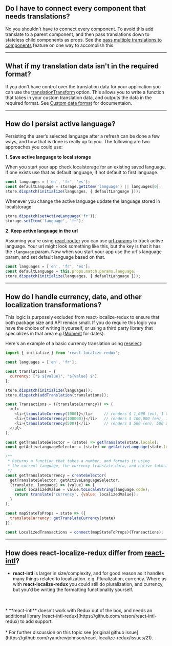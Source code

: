 ## Do I have to connect every component that needs translations?

No you shouldn't have to connect every component. To avoid this add translate to a parent component, and then pass translations 
down to stateless child components as props. See the [pass multiple translations to components](/features/#pass-multiple-translations-to-components) feature on one way to accomplish this.

---------------

## What if my translation data isn't in the required format?

If you don't have control over the translation data for your application you can use the [translationTransform](/api/action-creators/#initializelanguages-options) option. 
This allows you to write a function that takes in your custom translation data, and outputs the data in the required format.
See [Custom data format](/formatting-translation-data/#custom-data-format) for documentaion.

---------------

## How do I persist active language?

Persisting the user’s selected language  after a refresh can be done a few ways, and how that is done is really up to you. 
The following are two approaches you could use:

**1. Save active language to local storage**

When you start your app check localstorage for an existing saved language. If one exists use that as default language, if not default to first language.

```javascript
const languages = ['en', 'fr', 'es'];
const defaultLanguage = storage.getItem('language') || languages[0];
store.dispatch(initialize(languages, { defaultLanguage }));
```
Whenever you change the active language update the language stored in localstorage.

```javascript
store.dispatch(setActiveLanguage('fr'));
storage.setItem('language', 'fr');
```

**2. Keep active language in the url**

Assuming you're using [react-router](https://reacttraining.com/react-router/web) you can use [url-params](https://reacttraining.com/react-router/web/example/url-params) to track active language. Your url might look something like this, but the key is that it has the `:language` param. Now when you start your app use the url's language param, and set default language based on that.

```javascript
const languages = ['en', 'fr', 'es'];
const defaultLanguage = this.props.match.params.language;
store.dispatch(initialize(languages, { defaultLanguage }));
```

---------------

## How do I handle currency, date, and other localization transformations?

This logic is purposely excluded from react-localize-redux to ensure that both package size and API remian small. If you do require this logic you have the choice of writing it yourself, or using a third party library that specializes in that area e.g.([Moment](https://momentjs.com/) for dates).

Here's an example of a basic currency translation using [reselect](https://github.com/reactjs/reselect):

```javascript
import { initialize } from 'react-localize-redux';

const languages = ['en', 'fr'];

const translations = {
  currency: ["$ ${value}", "${value} $"]
};

store.dispatch(initialize(languages));
store.dispatch(addTranslation(translations));

const Transactions = ({translateCurrency}) => (
  <ul>
    <li>{translateCurrency(1000)}</li>     // renders $ 1,000 (en), 1 000 $ (fr)
    <li>{translateCurrency(100000)}</li>   // renders $ 100,000 (en), 100 000 $ (fr)
    <li>{translateCurrency(500)}</li>      // renders $ 500 (en), 500 $ (fr)
  </ul>
);

const getTranslateSelector = (state) => getTranslate(state.locale);
const getActiveLanguageSelector = (state) => getActiveLanguage(state.locale);

/**
 * Returns a function that takes a number, and formats it using
 * the current language, the currency translate data, and native toLocaleString 
 */
const getTranslateCurrency = createSelector(
  getTranslateSelector, getActiveLanguageSelector,
  (translate, language) => (value) => {
    const localizedValue = value.toLocaleString(language.code);
    return translate('currency', {value: localizedValue});
  }
);

const mapStateToProps = state => ({
  translateCurrency: getTranslateCurrency(state)
});

const LocalizedTransactions = connect(mapStateToProps)(Transactions);
```

---------------

## How does react-localize-redux differ from [react-intl](https://github.com/yahoo/react-intl)?

* **react-intl** is larger in size/complexity, and for good reason as it handles many things related to localization. e.g. Pluralization, currency. Where as with **react-localize-redux** you could still do pluralization, and currency, but you'd be writing the formatting functionality yourself. 
<br/>
<br/>
* **react-intl** doesn't work with Redux out of the box, and needs an additional library [react-intl-redux](https://github.com/ratson/react-intl-redux) to add support.
<br/>
<br/>
* For further discussion on this topic see [original github issue](https://github.com/ryandrewjohnson/react-localize-redux/issues/21).

